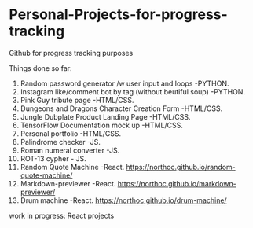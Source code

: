 # Personal-Projects-for-progress-tracking

Github for progress tracking purposes

Things done so far:
1. Random password generator /w user input and loops -PYTHON.
2. Instagram like/comment bot by tag (without beutiful soup) -PYTHON.
3. Pink Guy tribute page -HTML/CSS.
4. Dungeons and Dragons Character Creation Form -HTML/CSS.
5. Jungle Dubplate Product Landing Page -HTML/CSS.
6. TensorFlow Documentation mock up -HTML/CSS.
7. Personal portfolio -HTML/CSS.
8. Palindrome checker -JS.
9. Roman numeral converter -JS.
10. ROT-13 cypher - JS.
11. Random Quote Machine -React. https://northoc.github.io/random-quote-machine/
12. Markdown-previewer -React. https://northoc.github.io/markdown-previewer/
13. Drum machine -React. https://northoc.github.io/drum-machine/

work in progress:
React projects
